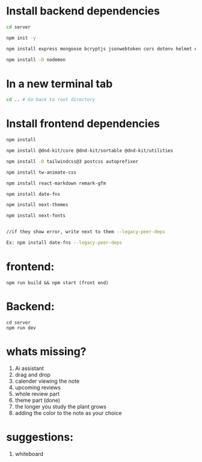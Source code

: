
# Install backend dependencies
```bash
cd server

npm init -y

npm install express mongoose bcryptjs jsonwebtoken cors dotenv helmet express-rate-limit

npm install -D nodemon
```

# In a new terminal tab
```bash
cd .. # Go back to root directory
```
# Install frontend dependencies
```bash
npm install

npm install @dnd-kit/core @dnd-kit/sortable @dnd-kit/utilities

npm install -D tailwindcss@3 postcss autoprefixer

npm install tw-animate-css

npm install react-markdown remark-gfm

npm install date-fns

npm install next-themes

npm install next-fonts


//if they show error, write next to them --legacy-peer-deps

Ex: npm install date-fns --legacy-peer-deps
```


# frontend:
```
npm run build && npm start (front end)
```
# Backend:
```
cd server
npm run dev
```


# whats missing?

1) Ai assistant
2) drag and drop
3) calender viewing the note
4) upcoming reviews
5) whole review part
6) theme part (done)
7) the longer you study the plant grows
8) adding the color to the note as your choice
# suggestions:
1) whiteboard





